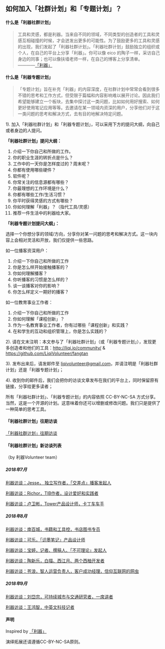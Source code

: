 ## 如何加入「社群计划」和「专题计划」？

#### 什么是「利器社群计划」

> 工具和灵感，都是利器。当来自不同的领域，不同类型的创造者的工具和灵感互相碰撞的时候，才会迸发出更多的可能性。为了鼓励更多的工具和灵感的出现，我们发起了「利器社群计划」。「利器社群计划」鼓励独立的组织或个人，在自己的平台上分享「利器」。你可以像 eico 的陶子一样，采访自己身边的同事；也可以像扶墙老师一样，在自己的博客上分享清单。 ————[「利器」](http://liqi.io/community/)


#### 什么是「利器专题计划」

> 「专题计划」旨在补充「利器」的内容深度，在社群计划中常常会看到很多不错的思考和工作方式，但受限于篇幅和内容影响难以展开讨论。因此我们希望能够建立一个板块，去集中探讨这一类问题，比如如何用好搜索、如何更好使用笔记应用等等。去邀请在某一领域内资深的用户，分享他们对于这一类问题的思考和解决方式，去有目的地解决特定问题。

1). 加入「利器社群计划」和「利器专题计划」，可以采用下方的提问大纲，向自己或者身边的人提问。


**「利器社群计划」提问大纲：**

1. 介绍一下你自己和所做的工作。
2. 你的职业生涯的转折点是什么？
3. 工作中的一天你是怎样度过的？周末呢？
4. 你都有使用哪些硬件？
5. 软件呢？
6. 你常关注的信息源都有哪些？
7. 你最理想的工作环境是什么？
8. 你都有哪些工作/生活习惯？
9. 你平时获得灵感的方式有哪些？
10. 你如何理解「利器」？（指代工具/灵感）
11. 推荐一件生活中的利器给大家。


**「利器专题计划提问大纲」：**

选择一个你想分享的领域/方向，分享你对某一问题的思考和解决方式。这一块内容上会相对灵活和开放，我们仅提供一些思路。

如一位播客资深用户：

1. 介绍一下你自己和所做的工作
2. 你是怎么样开始接触播客的？
3. 你如何理解播客？
4. 你听播客的习惯是怎么样的？
5. 谈一谈播客对你的影响？
6. 你怎么样定义一期好的播客？

如一位教育事业工作者：

1. 介绍一下你自己和所做的工作
2. 你如何理解「课程创新」？
3. 作为一名教育事业工作者，你有过哪些「课程创新」和实践？
4. 在和学生的互动和组织管理上，你是怎么实践的？


2). 请在文末注明：本文参与了「利器社群计划」（或「利器专题计划」），发现更多创造者和他们的工具：http://liqi.io/community/ & https://github.com/LiqiVolunteer/fangtan


3). 发布出来后，请发邮件至 liqivolunteer@gmail.com，并请注明是「利器社群计划」还是「利器专题计划」；


4). 收到你的邮件后，我们会把你的访谈文章发布在我们的平台上，同时保留原有链接，分享给更多读者；


所有「利器社群计划」、「利器专题计划」的内容依照 CC-BY-NC-SA 方式分享。当然，这是一个开源的计划。这意味着你还可以增删或修改问题。我们只是提供了一种简单的思考工具。

#### 「利器社群计划」往期访谈

[「利器社群计划」往期访谈](http://liqi.io/creators/)

#### 「利器社群计划」新访谈列表
（by 利器Volunteer team）

##### 2018年7月

[利器访谈：Jesse， 独立写作者，「交差点」播客发起人](https://mp.weixin.qq.com/s/ZVe68N--TJ5H405pt8eZaA)

[利器访谈：Richor，TIB作者，设计爱好和实践者](https://mp.weixin.qq.com/s/CZ755EsIoJBNxqsx4I4q3w)

[利器访谈：卢卫彬，Tower产品设计师，卡丁车车手](https://mp.weixin.qq.com/s/61d3dsWYEvrSuiYS4k6bww)

##### 2018年8月

[利器访谈：南百城，书籍和工具控，书店图书专员](https://mp.weixin.qq.com/s/oiNarcDftBCPLWoG9q2iFA)

[利器访谈：可乐，「识墨笔记」产品设计师](https://mp.weixin.qq.com/s/Kjw3MiGuE0MF3OLiPxmmdQ)

[利器访谈：宝婷，记者、撰稿人、「不可理论」发起人](https://mp.weixin.qq.com/s/2-iBT1ViuU8fVj89HEckYw)

[利器访谈：陶新乐，白描、西江月、两个西柚开发者](https://mp.weixin.qq.com/s/EED7OZcDSMs05I9SPlboZw)

[利器访谈：苍浪，智人运营负责人，客户成功经理，信仰互联网的网虫](https://mp.weixin.qq.com/s/B5Vbco42L_Zj5riyp43NNg)

##### 2018年9月

[利器访谈：刘岱宗，可持续城市与交通研究者，一席讲者](https://mp.weixin.qq.com/s/60YzwYxEZaqc_7fRCLYyiQ)

[利器访谈：王鸿智，中英文科技记者](https://mp.weixin.qq.com/s/TcHCLSCJI1fT7xvVmW1Quw)

#### 声明

Inspired by [「利器」](http://liqi.io/community/) 

演绎拓展还请遵循CC-BY-NC-SA原则。